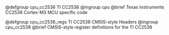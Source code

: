 @defgroup       cpu_cc2538 TI CC2538
@ingroup        cpu
@brief          Texas Instruments CC2538 Cortex-M3 MCU specific code

@defgroup       cpu_cc2538_regs TI CC2538 CMSIS-style Headers
@ingroup        cpu_cc2538
@brief          CMSIS-style register definitions for the TI CC2538

